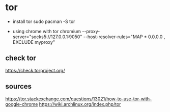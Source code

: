 # tor

- install tor
sudo pacman -S tor


- using chrome with tor
chromium --proxy-server="socks5://127.0.0.1:9050" --host-resolver-rules="MAP * 0.0.0.0 , EXCLUDE myproxy"

## check tor
https://check.torproject.org/

## sources
https://tor.stackexchange.com/questions/13021/how-to-use-tor-with-google-chrome
https://wiki.archlinux.org/index.php/tor


